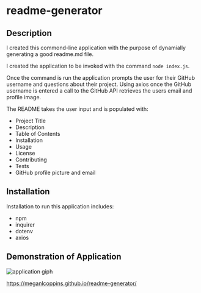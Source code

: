  # readme-generator

 ## Description

 I created this commond-line application with the purpose of dynamially generating a good readme.md file. 
 
 I created the application to be invoked with the command ```node index.js```. 
 
 Once the command is run the application prompts the user for their GitHub username and questions about their project. Using axios once the GitHub username is entered a call to the GitHub API retrieves the users email and profile image. 
 
 The README takes the user input and is populated with:

 * Project Title
 * Description
 * Table of Contents
 * Installation
 * Usage
 * License
 * Contributing
 * Tests
 * GitHub profile picture and email

 ## Installation

 Installation to run this application includes:

 * npm
 * inquirer
 * dotenv
 * axios

 ## Demonstration of Application

 <img src="https://media.giphy.com/media/JSdrxAYDZLgEdZkaqV/giphy.gif" alt="application giph">


 https://meganlcoppins.github.io/readme-generator/